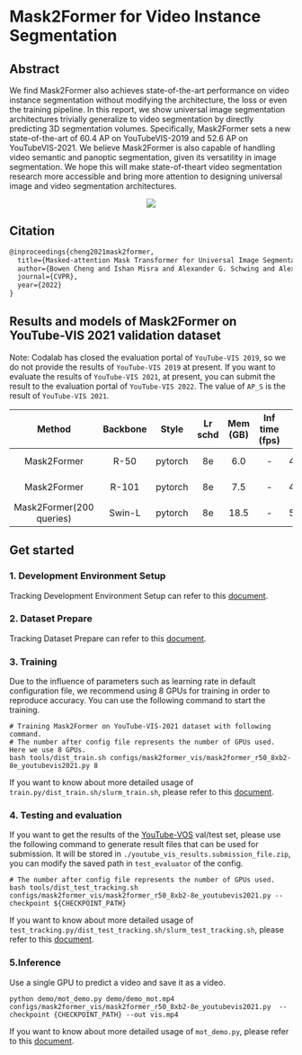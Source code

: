 # Mask2Former for Video Instance Segmentation

## Abstract

<!-- [ABSTRACT] -->

We find Mask2Former also achieves state-of-the-art performance on video instance segmentation without modifying the architecture, the loss or even the training pipeline. In this report, we show universal image segmentation architectures trivially generalize to video segmentation by directly predicting 3D segmentation volumes. Specifically, Mask2Former sets a new state-of-the-art of 60.4 AP on YouTubeVIS-2019 and 52.6 AP on YouTubeVIS-2021. We believe Mask2Former is also capable of handling video semantic and panoptic segmentation, given its versatility in image segmentation. We hope this will make state-of-theart video segmentation research more accessible and bring more attention to designing universal image and video segmentation architectures.

<!-- [IMAGE] -->

<div align="center">
  <img src="https://user-images.githubusercontent.com/46072190/188271377-164634a5-4d65-4161-8a69-2d0eaf2791f8.png"/>
</div>

## Citation

<!-- [ALGORITHM] -->

```latex
@inproceedings{cheng2021mask2former,
  title={Masked-attention Mask Transformer for Universal Image Segmentation},
  author={Bowen Cheng and Ishan Misra and Alexander G. Schwing and Alexander Kirillov and Rohit Girdhar},
  journal={CVPR},
  year={2022}
}
```

## Results and models of Mask2Former on YouTube-VIS 2021 validation dataset

Note: Codalab has closed the evaluation portal of `YouTube-VIS 2019`, so we do not provide the results of `YouTube-VIS 2019` at present. If you want to evaluate the results of `YouTube-VIS 2021`, at present, you can submit the result to the evaluation portal of `YouTube-VIS 2022`. The value of `AP_S` is the result of `YouTube-VIS 2021`.

|          Method          | Backbone |  Style  | Lr schd | Mem (GB) | Inf time (fps) |  AP  |                                 Config                                  |                                                                                                                                                                               Download                                                                                                                                                                                |
| :----------------------: | :------: | :-----: | :-----: | :------: | :------------: | :--: | :---------------------------------------------------------------------: | :-------------------------------------------------------------------------------------------------------------------------------------------------------------------------------------------------------------------------------------------------------------------------------------------------------------------------------------------------------------------: |
|       Mask2Former        |   R-50   | pytorch |   8e    |   6.0    |       -        | 41.3 |           [config](mask2former_r50_8xb2-8e_youtubevis2021.py)           |        [model](https://mmassets.onedl.ai/mmdetection/v3.0/mask2former_vis/mask2former_r50_8xb2-8e_youtubevis2021/mask2former_r50_8xb2-8e_youtubevis2021_20230426_131833-5d215283.pth) \| [log](https://mmassets.onedl.ai/mmdetection/v3.0/mask2former_vis/mask2former_r50_8xb2-8e_youtubevis2021/mask2former_r50_8xb2-8e_youtubevis2021_20230426_131833.json)         |
|       Mask2Former        |  R-101   | pytorch |   8e    |   7.5    |       -        | 42.3 |          [config](mask2former_r101_8xb2-8e_youtubevis2021.py)           |                             [model](https://mmassets.onedl.ai/mmdetection/v3.0/mask2former_vis/mask2former_r101_8xb2-8e_youtubevis2021/mask2former_r101_8xb2-8e_youtubevis2021_20220823_092747-8077d115.pth) \| [log](https://mmassets.onedl.ai/mmtracking/vis/mask2former/mask2former_r101_8xb2-8e_youtubevis2021_20220823_092747.json)                              |
| Mask2Former(200 queries) |  Swin-L  | pytorch |   8e    |   18.5   |       -        | 52.3 | [config](mask2former_swin-l-p4-w12-384-in21k_8xb2-8e_youtubevis2021.py) | [model](https://mmassets.onedl.ai/mmdetection/v3.0/mask2former_vis/mask2former_swin-l-p4-w12-384-in21k_8xb2-8e_youtubevis2021/mask2former_swin-l-p4-w12-384-in21k_8xb2-8e_youtubevis2021_20220907_124752-48252603.pth) \| [log](https://mmassets.onedl.ai/mmtracking/vis/mask2former/mask2former_swin-l-p4-w12-384-in21k_8xb2-8e_youtubevis2021_20220907_124752.json) |

## Get started

### 1. Development Environment Setup

Tracking Development Environment Setup can refer to this [document](../../docs/en/get_started.md).

### 2. Dataset Prepare

Tracking Dataset Prepare can refer to this [document](../../docs/en/user_guides/tracking_dataset_prepare.md).

### 3. Training

Due to the influence of parameters such as learning rate in default configuration file, we recommend using 8 GPUs for training in order to reproduce accuracy. You can use the following command to start the training.

```shell
# Training Mask2Former on YouTube-VIS-2021 dataset with following command.
# The number after config file represents the number of GPUs used. Here we use 8 GPUs.
bash tools/dist_train.sh configs/mask2former_vis/mask2former_r50_8xb2-8e_youtubevis2021.py 8
```

If you want to know about more detailed usage of `train.py/dist_train.sh/slurm_train.sh`,
please refer to this [document](../../docs/en/user_guides/tracking_train_test.md).

### 4. Testing and evaluation

If you want to get the results of the [YouTube-VOS](https://youtube-vos.org/dataset/vis/) val/test set, please use the following command to generate result files that can be used for submission. It will be stored in `./youtube_vis_results.submission_file.zip`, you can modify the saved path in `test_evaluator` of the config.

```shell
# The number after config file represents the number of GPUs used.
bash tools/dist_test_tracking.sh configs/mask2former_vis/mask2former_r50_8xb2-8e_youtubevis2021.py --checkpoint ${CHECKPOINT_PATH}
```

If you want to know about more detailed usage of `test_tracking.py/dist_test_tracking.sh/slurm_test_tracking.sh`,
please refer to this [document](../../docs/en/user_guides/tracking_train_test.md).

### 5.Inference

Use a single GPU to predict a video and save it as a video.

```shell
python demo/mot_demo.py demo/demo_mot.mp4 configs/mask2former_vis/mask2former_r50_8xb2-8e_youtubevis2021.py  --checkpoint {CHECKPOINT_PATH} --out vis.mp4
```

If you want to know about more detailed usage of `mot_demo.py`, please refer to this [document](../../docs/en/user_guides/tracking_inference.md).
